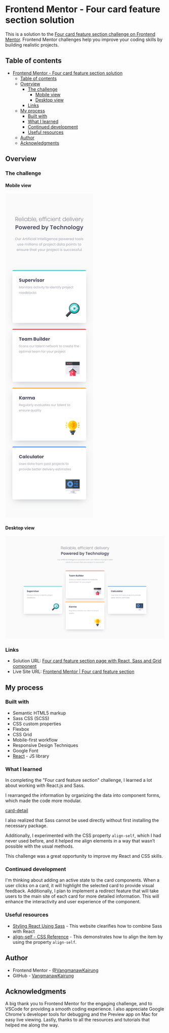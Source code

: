# Frontend Mentor - Four card feature section solution

This is a solution to the [Four card feature section challenge on Frontend Mentor](https://www.frontendmentor.io/challenges/four-card-feature-section-weK1eFYK). Frontend Mentor challenges help you improve your coding skills by building realistic projects.

## Table of contents

- [Frontend Mentor - Four card feature section solution](#frontend-mentor---four-card-feature-section-solution)
  - [Table of contents](#table-of-contents)
  - [Overview](#overview)
    - [The challenge](#the-challenge)
      - [Mobile view](#mobile-view)
      - [Desktop view](#desktop-view)
    - [Links](#links)
  - [My process](#my-process)
    - [Built with](#built-with)
    - [What I learned](#what-i-learned)
    - [Continued development](#continued-development)
    - [Useful resources](#useful-resources)
  - [Author](#author)
  - [Acknowledgments](#acknowledgments)

## Overview

### The challenge

#### Mobile view

![](./src/assests/screenshot/Mobile%20view.png)

#### Desktop view

![](./src/assests/screenshot/Desktop%20view.png)

### Links

- Solution URL: [Four card feature section page with React, Sass and Grid component](https://www.frontendmentor.io/solutions/four-card-feature-section-page-with-react-sass-and-grid-component-lbOi_UHBXY)
- Live Site URL: [Frontend Mentor | Four card feature section](https://vangmanawkairung.github.io/Frontend-Mentor_four-card-feature-section/)

## My process

### Built with

- Semantic HTML5 markup
- Sass CSS (SCSS)
- CSS custom properties
- Flexbox
- CSS Grid
- Mobile-first workflow
- Responsive Design Techniques
- Google Font
- [React](https://reactjs.org/) - JS library

### What I learned

In completing the "Four card feature section" challenge, I learned a lot about working with React.js and Sass.

I rearranged the information by organizing the data into component forms, which made the code more modular.

[card-detail](src/components/card-detail.js)

I also realized that Sass cannot be used directly without first installing the necessary package.

Additionally, I experimented with the CSS property `align-self`, which I had never used before, and it helped me align elements in a way that wasn’t possible with the usual methods.

This challenge was a great opportunity to improve my React and CSS skills.

### Continued development

I'm thinking about adding an active state to the card components. When a user clicks on a card, it will highlight the selected card to provide visual feedback. Additionally, I plan to implement a redirect feature that will take users to the main site of each card for more detailed information. This will enhance the interactivity and user experience of the component.

### Useful resources

- [Styling React Using Sass](https://www.w3schools.com/react/react_sass_styling.asp) - This website clearifies how to combine Sass with React
- [align-self - CSS Reference](https://cssreference.io/property/align-self/) - This demonstrates how to align the item by using the property `align-self`.

## Author

- Frontend Mentor - [@VangmanawKairung](https://www.frontendmentor.io/profile/VangmanawKairung)
- GitHub - [VangmanawKairung](https://github.com/VangmanawKairung)

## Acknowledgments

A big thank you to Frontend Mentor for the engaging challenge, and to VSCode for providing a smooth coding experience. I also appreciate Google Chrome's developer tools for debugging and the Preview app on Mac for easy live viewing. Lastly, thanks to all the resources and tutorials that helped me along the way.
